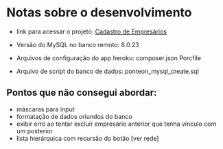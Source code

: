 # Notas sobre o desenvolvimento

- link para acessar o projeto: [Cadastro de Empresários](https://teste-ponteon.herokuapp.com/ "Cadastro de Empresários")

- Versão do MySQL no banco remoto:
        8.0.23
- Arquivos de configuração do app heroku:
		composer.json
		Porcfile
- Arquivo de script do banco de dados:
		ponteon_mysql_create.sql

## Pontos que não consegui abordar:
- máscaras para input
- formatação de dados oriundos do banco
- exibir erro ao tentar excluir empresário anterior que tenha vínculo com um posterior
- lista hierárquica com recursão do botão [ver rede]